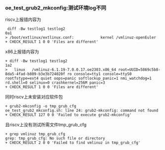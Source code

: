 ### oe_test_grub2_mkconfig:测试环境log不同

riscv上报错内容为

```
 diff -Bw testlog1 testlog2
0a1
> /boot/extlinux/extlinux.conf:            kernel /vmlinuz-openEuler
+ CHECK_RESULT 1 0 0 'Files are different'
```

x86上报错内容为

```
+ diff -Bw testlog1 testlog2
1a2
> 	linux	/vmlinuz-6.1.19-7.0.0.17.oe2303.x86_64 root=UUID=5869c5b8-8da5-4fad-b809-b3e3b724020f ro console=tty1 console=ttyS0 rootfstype=ext4 quiet oops=panic softlockup_panic=1 nmi_watchdog=1 rd.shell=0 selinux=0 crashkernel=256M panic=3 
+ CHECK_RESULT 1 0 0 'Files are different'
```

同时riscv上未安装对应软件包

```
+ grub2-mkconfig -o tmp_grub_cfg
oe_test_grub2_mkconfig.sh: line 24: grub2-mkconfig: command not found
+ CHECK_RESULT 127 0 0 'Failed to execute grub2-mkconfig'
```

且riscv上没有测试所需文件tmp_grub_cfg

```
+ grep vmlinuz tmp_grub_cfg
grep: tmp_grub_cfg: No such file or directory
+ CHECK_RESULT 2 0 0 'Failed to find vmlinuz in tmp_grub_cfg'
```

